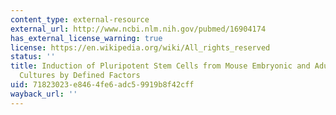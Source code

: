 ```yaml
---
content_type: external-resource
external_url: http://www.ncbi.nlm.nih.gov/pubmed/16904174
has_external_license_warning: true
license: https://en.wikipedia.org/wiki/All_rights_reserved
status: ''
title: Induction of Pluripotent Stem Cells from Mouse Embryonic and Adult Fibroblast
  Cultures by Defined Factors
uid: 71823023-e846-4fe6-adc5-9919b8f42cff
wayback_url: ''
---
```

